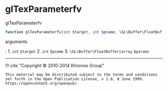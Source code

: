 # glTexParameterfv
glTexParameterfv

```php
function glTexParameterfv(int $target, int $pname, \GL\Buffer\FloatBuffer|array $params) : void
```



arguments

:    1. `int` `$target` 
    2. `int` `$pname` 
    3. `\GL\Buffer\FloatBuffer|array` `$params` 



---
     

!!! cite "Copyright © 2010-2014 Khronos Group"

    This material may be distributed subject to the terms and conditions set forth in the Open Publication License, v 1.0, 8 June 1999. https://opencontent.org/openpub/.